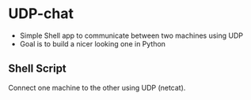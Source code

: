 # UDP-chat
* Simple Shell app to communicate between two machines using UDP
* Goal is to build a nicer looking one in Python

## Shell Script
Connect one machine to the other using UDP (netcat). 

